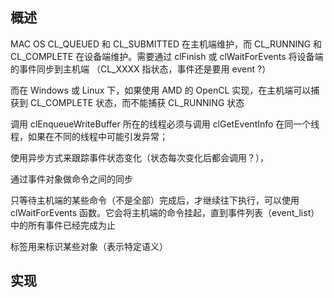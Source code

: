 ## 概述
MAC OS
CL_QUEUED 和 CL_SUBMITTED 在主机端维护，而 CL_RUNNING 和 CL_COMPLETE
在设备端维护。需要通过 clFinish 或 clWaitForEvents 将设备端的事件同步到主机端
（CL_XXXX 指状态，事件还是要用 event ?）

而在 Windows 或 Linux 下，如果使用 AMD 的 OpenCL 实现，在主机端可以捕获到
CL_COMPLETE 状态，而不能捕获 CL_RUNNING 状态

调用 clEnqueueWriteBuffer 所在的线程必须与调用 clGetEventInfo
在同一个线程，如果在不同的线程中可能引发异常；

使用异步方式来跟踪事件状态变化（状态每次变化后都会调用？），

通过事件对象做命令之间的同步

只等待主机端的某些命令（不是全部）完成后，才继续往下执行，可以使用
clWaitForEvents
函数。它会将主机端的命令挂起，直到事件列表（event_list）中的所有事件已经完成为止

标签用来标识某些对象（表示特定语义）

## 实现


























